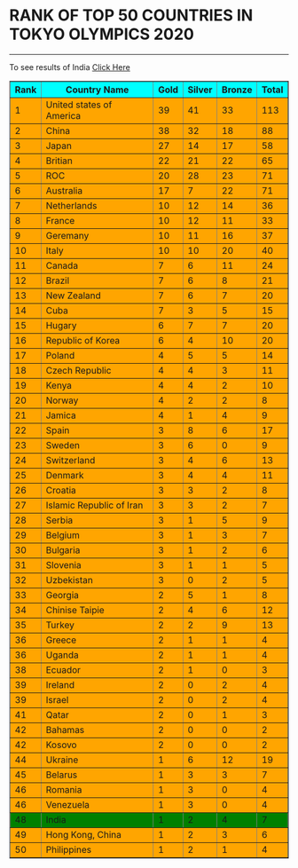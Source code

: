 <!DOCTYPE html>
<html>
<head>
    <title>Tokyo Olympics 2020 results</title>
</head>
<body>
    <h1> RANK OF TOP 50 COUNTRIES IN TOKYO OLYMPICS 2020</h1>
    <hr>
    To see results of India <a href="#India">Click Here</a>
    <table border="1">
        <thead bgcolor="cyan">
            <th>Rank</th>
            <th>Country Name</th>
            <th>Gold </th>
            <th>Silver </th>
            <th>Bronze </th>
            <th>Total </th>
        </thead>
        <tr bgcolor="orange">
            <td>1</td>
            <td>United states of America</td>
            <td>39</td>
            <td>41</td>
            <td>33</td>
            <td>113</td>
        </tr>
        <tr bgcolor="orange">
            <td>2</td>
            <td>China</td>
            <td>38</td>
            <td>32</td>
            <td>18</td>
            <td>88</td>
        </tr>
        <tr bgcolor="orange">
            <td>3</td>
            <td>Japan</td>
            <td>27</td>
            <td>14</td>
            <td>17</td>
            <td>58</td>
        </tr>
        <tr bgcolor="orange">
            <td>4</td>
            <td>Britian</td>
            <td>22</td>
            <td>21</td>
            <td>22</td>
            <td>65</td>
        </tr>
        <tr bgcolor="orange">
            <td>5</td>
            <td>ROC</td>
            <td>20</td>
            <td>28</td>
            <td>23</td>
            <td>71</td>
        </tr>  
        <tr bgcolor="orange">
            <td>6</td>
            <td>Australia</td>
            <td>17</td>
            <td>7</td>
            <td>22</td>
            <td>71</td>
        </tr>
        <tr bgcolor="orange">
            <td>7</td>
            <td>Netherlands</td>
            <td>10</td>
            <td>12</td>
            <td>14</td>
            <td>36</td>
        </tr>
        <tr bgcolor="orange">
            <td>8</td>
            <td>France</td>
            <td>10</td>
            <td>12</td>
            <td>11</td>
            <td>33</td>
        </tr>
         <tr bgcolor="orange">
            <td>9</td>
            <td>Geremany</td>
            <td>10</td>
            <td>11</td>
            <td>16</td>
            <td>37</td>
        </tr>
        <tr bgcolor="orange">
            <td>10</td>
            <td>Italy</td>
            <td>10</td>
            <td>10</td>
            <td>20</td>
            <td>40</td>
        </tr>
        <tr bgcolor="orange">
            <td>11</td>
            <td>Canada</td>
            <td>7</td>
            <td>6</td>
            <td>11</td>
            <td>24</td>
        <tr bgcolor="orange">
                <td>12</td>
                <td>Brazil</td>
                <td>7</td>
                <td>6</td>
                <td>8</td>
                <td>21</td>
            </tr>
        <tr bgcolor="orange">
                <td>13</td>
                <td>New Zealand</td>
                <td>7</td>
                <td>6</td>
                <td>7</td>
                <td>20</td>
            </tr>
        <tr bgcolor="orange">
                <td>14</td>
                <td>Cuba</td>
                <td>7</td>
                <td>3</td>
                <td>5</td>
                <td>15</td>
            </tr>
        <tr bgcolor="orange">
                <td>15</td>
                <td>Hugary</td>
                <td>6</td>
                <td>7</td>
                <td>7</td>
                <td>20</td>
        </tr>
           <tr bgcolor="orange">
               <td>16</td>
               <td>Republic of Korea</td>
               <td>6</td>
               <td>4</td>
               <td>10</td>
               <td>20</td>
           </tr>
        <tr bgcolor="orange">
               <td>17</td>
               <td>Poland</td>
               <td>4</td>
               <td>5</td>
               <td>5</td>
               <td>14</td>
           </tr>
        <tr bgcolor="orange">
               <td>18</td>
               <td>Czech Republic</td>
               <td>4</td>
               <td>4</td>
               <td>3</td>
               <td>11</td>
           </tr>
        <tr bgcolor="orange">
               <td>19</td>
               <td>Kenya</td>
               <td>4</td>
               <td>4</td>
               <td>2</td>
               <td>10</td>
           </tr>
           <tr bgcolor="orange">
               <td>20</td>
               <td>Norway</td>
               <td>4</td>
               <td>2</td>
               <td>2</td>
               <td>8</td>               
           </tr>
            <tr bgcolor="orange">
               <td>21</td>
               <td>Jamica</td>
               <td>4</td>
               <td>1</td>
               <td>4</td>
               <td>9</td>               
           </tr>
            <tr bgcolor="orange">
               <td>22</td>
               <td>Spain</td>
               <td>3</td>
               <td>8</td>
               <td>6</td>
               <td>17</td>               
           </tr>
            <tr bgcolor="orange">
               <td>23</td>
               <td>Sweden</td>
               <td>3</td>
               <td>6</td>
               <td>0</td>
               <td>9</td>               
           </tr>
            <tr bgcolor="orange">
               <td>24</td>
               <td>Switzerland</td>
               <td>3</td>
               <td>4</td>
               <td>6</td>
               <td>13</td>               
           </tr>
            <tr bgcolor="orange">
               <td>25</td>
               <td>Denmark</td>
               <td>3</td>
               <td>4</td>
               <td>4</td>
               <td>11</td>               
           </tr>
            <tr bgcolor="orange">
               <td>26</td>
               <td>Croatia</td>
               <td>3</td>
               <td>3</td>
               <td>2</td>
               <td>8</td>               
           </tr>
            <tr bgcolor="orange">
               <td>27</td>
               <td>Islamic Republic of Iran</td>
               <td>3</td>
               <td>3</td>
               <td>2</td>
               <td>7</td>               
           </tr>
            <tr bgcolor="orange">
               <td>28</td>
               <td>Serbia</td>
               <td>3</td>
               <td>1</td>
               <td>5</td>
               <td>9</td>               
           </tr>
            <tr bgcolor="orange">
               <td>29</td>
               <td>Belgium</td>
               <td>3</td>
               <td>1</td>
               <td>3</td>
               <td>7</td>               
           </tr>
            <tr bgcolor="orange">
               <td>30</td>
               <td>Bulgaria</td>
               <td>3</td>
               <td>1</td>
               <td>2</td>
               <td>6</td>               
           </tr>
            <tr bgcolor="orange">
               <td>31</td>
               <td>Slovenia</td>
               <td>3</td>
               <td>1</td>
               <td>1</td>
               <td>5</td>               
           </tr>
            <tr bgcolor="orange">
               <td>32</td>
               <td>Uzbekistan</td>
               <td>3</td>
               <td>0</td>
               <td>2</td>
               <td>5</td>               
           </tr>
            <tr bgcolor="orange">
               <td>33</td>
               <td>Georgia</td>
               <td>2</td>
               <td>5</td>
               <td>1</td>
               <td>8</td>               
           </tr>
            <tr bgcolor="orange">
               <td>34</td>
               <td>Chinise Taipie</td>
               <td>2</td>
               <td>4</td>
               <td>6</td>
               <td>12</td>               
           </tr>
            <tr bgcolor="orange">
               <td>35</td>
               <td>Turkey</td>
               <td>2</td>
               <td>2</td>
               <td>9</td>
               <td>13</td>               
           </tr>
            <tr bgcolor="orange">
               <td>36</td>
               <td>Greece</td>
               <td>2</td>
               <td>1</td>
               <td>1</td>
               <td>4</td>               
           </tr>
            <tr bgcolor="orange">
               <td>36</td>
               <td>Uganda</td>
               <td>2</td>
               <td>1</td>
               <td>1</td>
               <td>4</td>               
           </tr>
            <tr bgcolor="orange">
               <td>38</td>
               <td>Ecuador</td>
               <td>2</td>
               <td>1</td>
               <td>0</td>
               <td>3</td>               
           </tr>
            <tr bgcolor="orange">
               <td>39</td>
               <td>Ireland</td>
               <td>2</td>
               <td>0</td>
               <td>2</td>
               <td>4</td>               
           </tr>
            <tr bgcolor="orange">
               <td>39</td>
               <td>Israel</td>
               <td>2</td>
               <td>0</td>
               <td>2</td>
               <td>4</td>               
           </tr>
            <tr bgcolor="orange">
               <td>41</td>
               <td>Qatar</td>
               <td>2</td>
               <td>0</td>
               <td>1</td>
               <td>3</td>               
           </tr>
            <tr bgcolor="orange">
               <td>42</td>
               <td>Bahamas</td>
               <td>2</td>
               <td>0</td>
               <td>0</td>
               <td>2</td>               
           </tr>
            <tr bgcolor="orange">
               <td>42</td>
               <td>Kosovo</td>
               <td>2</td>
               <td>0</td>
               <td>0</td>
               <td>2</td>               
           </tr>
           <tr bgcolor="orange">
               <td>44</td>
               <td>Ukraine</td>
               <td>1</td>
               <td>6</td>
               <td>12</td>
               <td>19</td>
            </tr>
             <tr bgcolor="orange">
               <td>45</td>
               <td>Belarus</td>
               <td>1</td>
               <td>3</td>
               <td>3</td>
               <td>7</td>
            </tr>
             <tr bgcolor="orange">
               <td>46</td>
               <td>Romania</td>
               <td>1</td>
               <td>3</td>
               <td>0</td>
               <td>4</td>
            </tr>
            <tr bgcolor="orange">
               <td>46</td>
               <td>Venezuela</td>
               <td>1</td>
               <td>3</td>
               <td>0</td>
               <td>4</td>
            </tr>
            <tr bgcolor="green" id=India>
                <td>48</td>
                <td>India</td>
                <td>1</td>
                <td>2</td>
                <td>4</td>
                <td>7</td>
            </tr>
            <tr bgcolor="orange">
                <td>49</td>
                <td>Hong Kong, China</td>
                <td>1</td>
                <td>2</td>
                <td>3</td>
                <td>6</td>
            </tr>
            <tr bgcolor="orange">
                <td>50</td>
                <td>Philippines</td>
                <td>1</td>
                <td>2</td>
                <td>1</td>
                <td>4</td>
            </tr>
    </table> 
</body>
</html>
